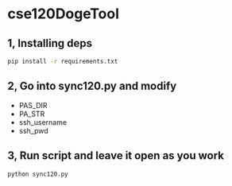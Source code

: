 # cse120DogeTool

## 1, Installing deps
```bash
pip install -r requirements.txt
```

## 2, Go into sync120.py and modify
+ PAS_DIR
+ PA_STR
+ ssh_username
+ ssh_pwd

## 3, Run script and leave it open as you work
```bash
python sync120.py
```
